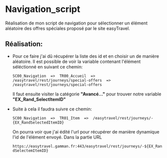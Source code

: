 # Navigation_script

Réalisation de mon script de navigation pour sélectionner un élément aléatoire des offres spéciales proposé par le site easyTravel.

## Réalisation:
- Pour ce faire j'ai dû récupérer la liste des id et en choisir un de manière aléatoire. Il est possible de voir la variable contenant l'élément séléctionné en suivant ce chemin:
  
  ``SC00_Navigation  =>  TR00_Accueil  =>  /easytravel/rest/journeys/special-offers  =>  /easytravel/rest/journeys/special-offers``
  
  Il faut ensuite visiter la catégorie **"Avancé..."** pour trouver notre variable **"EX_Rand_SelectItemID"**

  
- Suite à cela il faudra suivre ce chemin:
  
  ``SC00_Navigation  =>  TR01_Item  =>  /easytravel/rest/journeys/-{EX_RandSelectedItemID}``
  
  On pourra voir que j'ai édité l'url pour récupérer de manière dynamique l'id de l'élément envoyé. Dans la partie URL
  
  ``https://easytravel.gamman.fr:443/easytravel/rest/journeys/-${EX_RandSelectemItemID}``
